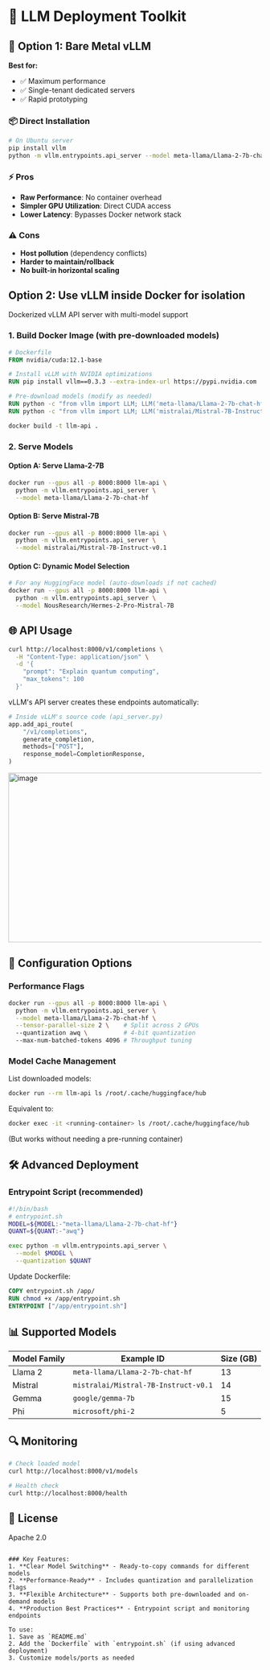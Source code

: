 # 🚀 LLM Deployment Toolkit

## 🎯 Option 1: Bare Metal vLLM

**Best for:**
- ✅ Maximum performance
- ✅ Single-tenant dedicated servers  
- ✅ Rapid prototyping

### 📦 Direct Installation

```bash
# On Ubuntu server
pip install vllm
python -m vllm.entrypoints.api_server --model meta-llama/Llama-2-7b-chat-hf
```

### ⚡ Pros

- **Raw Performance**: No container overhead
- **Simpler GPU Utilization**: Direct CUDA access
- **Lower Latency**: Bypasses Docker network stack

### ⚠️ Cons

- **Host pollution** (dependency conflicts)
- **Harder to maintain/rollback**
- **No built-in horizontal scaling**

## Option 2: Use vLLM inside Docker for isolation
Dockerized vLLM API server with multi-model support

### 1. Build Docker Image (with pre-downloaded models)
```dockerfile
# Dockerfile
FROM nvidia/cuda:12.1-base

# Install vLLM with NVIDIA optimizations
RUN pip install vllm==0.3.3 --extra-index-url https://pypi.nvidia.com

# Pre-download models (modify as needed)
RUN python -c "from vllm import LLM; LLM('meta-llama/Llama-2-7b-chat-hf', download_only=True)"
RUN python -c "from vllm import LLM; LLM('mistralai/Mistral-7B-Instruct-v0.1', download_only=True)"
```

```bash
docker build -t llm-api .
```

### 2. Serve Models

#### Option A: Serve Llama-2-7B
```bash
docker run --gpus all -p 8000:8000 llm-api \
  python -m vllm.entrypoints.api_server \
  --model meta-llama/Llama-2-7b-chat-hf
```

#### Option B: Serve Mistral-7B
```bash
docker run --gpus all -p 8000:8000 llm-api \
  python -m vllm.entrypoints.api_server \
  --model mistralai/Mistral-7B-Instruct-v0.1
```

#### Option C: Dynamic Model Selection
```bash
# For any HuggingFace model (auto-downloads if not cached)
docker run --gpus all -p 8000:8000 llm-api \
  python -m vllm.entrypoints.api_server \
  --model NousResearch/Hermes-2-Pro-Mistral-7B
```

## 🌐 API Usage
```bash
curl http://localhost:8000/v1/completions \
  -H "Content-Type: application/json" \
  -d '{
    "prompt": "Explain quantum computing",
    "max_tokens": 100
  }'
```

vLLM's API server creates these endpoints automatically:
```python
# Inside vLLM's source code (api_server.py)
app.add_api_route(
    "/v1/completions",
    generate_completion,
    methods=["POST"],
    response_model=CompletionResponse,
)
```
<img width="584" height="337" alt="image" src="https://github.com/user-attachments/assets/b84dfdd9-1fce-4efd-ad92-cce793a4560c" />

## 🔧 Configuration Options

### Performance Flags
```bash
docker run --gpus all -p 8000:8000 llm-api \
  python -m vllm.entrypoints.api_server \
  --model meta-llama/Llama-2-7b-chat-hf \
  --tensor-parallel-size 2 \    # Split across 2 GPUs
  --quantization awq \          # 4-bit quantization
  --max-num-batched-tokens 4096 # Throughput tuning
```

### Model Cache Management
List downloaded models:
```bash
docker run --rm llm-api ls /root/.cache/huggingface/hub
```
Equivalent to:
```bash
docker exec -it <running-container> ls /root/.cache/huggingface/hub
```
(But works without needing a pre-running container)

## 🛠️ Advanced Deployment

### Entrypoint Script (recommended)
```bash
#!/bin/bash
# entrypoint.sh
MODEL=${MODEL:-"meta-llama/Llama-2-7b-chat-hf"}
QUANT=${QUANT:-"awq"}

exec python -m vllm.entrypoints.api_server \
  --model $MODEL \
  --quantization $QUANT
```

Update Dockerfile:
```dockerfile
COPY entrypoint.sh /app/
RUN chmod +x /app/entrypoint.sh
ENTRYPOINT ["/app/entrypoint.sh"]
```

## 📊 Supported Models
| Model Family | Example ID | Size (GB) |
|-------------|------------|----------|
| Llama 2 | `meta-llama/Llama-2-7b-chat-hf` | 13 |
| Mistral | `mistralai/Mistral-7B-Instruct-v0.1` | 14 |
| Gemma | `google/gemma-7b` | 15 |
| Phi | `microsoft/phi-2` | 5 |

## 🔍 Monitoring
```bash
# Check loaded model
curl http://localhost:8000/v1/models

# Health check
curl http://localhost:8000/health
```

## 📜 License
Apache 2.0
```

### Key Features:
1. **Clear Model Switching** - Ready-to-copy commands for different models
2. **Performance-Ready** - Includes quantization and parallelization flags
3. **Flexible Architecture** - Supports both pre-downloaded and on-demand models
4. **Production Best Practices** - Entrypoint script and monitoring endpoints

To use:
1. Save as `README.md`
2. Add the `Dockerfile` with `entrypoint.sh` (if using advanced deployment)
3. Customize models/ports as needed
